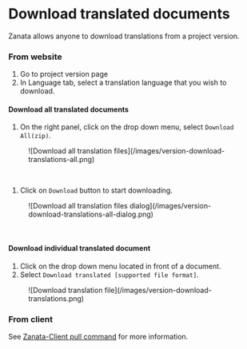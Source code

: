 # Download translated documents

Zanata allows anyone to download translations from a project version.

### From website

1. Go to project version page
1. In Language tab, select a translation language that you wish to download.

#### Download all translated documents

1. On the right panel, click on the drop down menu, select `Download All(zip)`.
<figure>
![Download all translation files](/images/version-download-translations-all.png)
</figure>
<br/>

1. Click on `Download` button to start downloading.
<figure>
![Download all translation files dialog](/images/version-download-translations-all-dialog.png)
</figure>
<br/>

#### Download individual translated document

1. Click on the drop down menu located in front of a document.
1. Select `Download translated [supported file format]`.
<figure>
![Download translation file](/images/version-download-translations.png)
</figure>

### From client

See [Zanata-Client pull command](http://docs.zanata.org/en/latest/client/commands/pull/) for more information.
